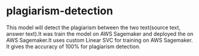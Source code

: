 # plagiarism-detection
This model will detect the plagiarism between the two text(source text, answer text).It was train the model on AWS Sagemaker and deployed the on AWS Sagemaker.It uses custom Linear SVC for training on AWS Sagemaker. It gives the accuracy of 100% for plagiarism detection.
